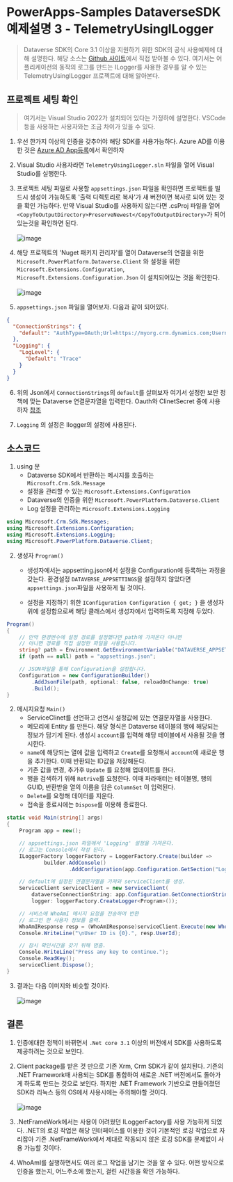 # PowerApps-Samples DataverseSDK 예제설명 3 - TelemetryUsingILogger
> Dataverse SDK의 Core 3.1 이상을 지원하기 위한 SDK의 공식 사용예제에 대해 설명한다. 해당 소스는 [Github 사이트](https://github.com/microsoft/PowerApps-Samples/tree/master/cds/orgsvc/C%23-NETCore/ServiceClient)에서 직접 받아볼 수 있다. 여기서는 어플리케이션의 동작의 로그를 만드는 ILogger를 사용한 경우를 알 수 있는 TelemetryUsingILogger 프로젝트에 대해 알아본다.

## 프로젝트 세팅 확인
>여기서는 Visual Studio 2022가 설치되어 있다는 가정하에 설명한다. VSCode등을 사용하는 사용자와는 조금 차이가 있을 수 있다.

1. 우선 한가지 이상의 인증을 갖추어야 해당 SDK를 사용가능하다. Azure AD를 이용한 것은 [Azure AD App등록](https://github.com/nanenchanga53/PowerPlatforms/blob/main/%EB%A7%88%EC%9D%B4%ED%81%AC%EB%A1%9C%EC%86%8C%ED%94%84%ED%8A%B8365%EA%B4%80%EB%A6%AC%EC%84%BC%ED%84%B0/OAuth%EB%93%B1%EB%A1%9D%EC%9D%84%EC%9C%84%ED%95%9C%EC%95%B1%EB%93%B1%EB%A1%9D.md)에서 확인하자

2. Visual Studio 사용자라면 `TelemetryUsingILogger.sln` 파일을 열어 Visual Studio를 실행한다.

3. 프로젝트 세팅 파일로 사용할 `appsettings.json` 파일을 확인하면 프로젝트를 빌드시 생성이 가능하도록 '출력 디렉토리로 복사'가 새 버전이면 복사로 되어 있는 것을 확인 가능하다. 만약 Visual Studio를 사용하지 않는다면 .csProj 파일을 열어 `<CopyToOutputDirectory>PreserveNewest</CopyToOutputDirectory>`가 되어있는것을 확인하면 된다. <br><br>![image](https://user-images.githubusercontent.com/39551265/174945190-241c5247-c800-44ec-97fd-5bd1de7ef7f3.png)<br>

4. 해당 프로젝트의 'Nuget 패키지 관리자'를 열어 Dataverse의 연결을 위한 `Microsoft.PowerPlatform.Dataverse.Client` 와 설정을 위한 `Microsoft.Extensions.Configuration`, `Microsoft.Extensions.Configuration.Json` 이 설치되어있는 것을 확인한다.<br><br>![image](https://user-images.githubusercontent.com/39551265/174945886-7b4c34ed-e2c1-44b6-9357-3fa0b35bf925.png)<br>

5. `appsettings.json` 파일을 열어보자. 다음과 같이 되어있다.

```json
{
  "ConnectionStrings": {
    "default": "AuthType=OAuth;Url=https://myorg.crm.dynamics.com;Username=someone@myorg.onmicrosoft.com;RedirectUri=http://localhost;AppId=51f81489-12ee-4a9e-aaae-a2591f45987d;LoginPrompt=Auto"
  },
  "Logging": {
    "LogLevel": {
      "Default": "Trace"
    }
  }
}
```

6. 위의 Json에서 `ConnectionStrings`의 `default`를 살펴보자 여기서 설정한 보안 정책에 맞는 Dataverse 연결문자열을 입력한다. Oauth와 ClinetSecret 중에 사용하자 [참조](https://docs.microsoft.com/ko-kr/power-apps/developer/data-platform/xrm-tooling/use-connection-strings-xrm-tooling-connect)

7. `Logging` 의 설정은 Ilogger의 설정에 사용된다.

## 소스코드

1. using 문
    * Dataverse SDK에서 반환하는 메시지를 호출하는 `Microsoft.Crm.Sdk.Message`
    * 설정을 관리할 수 있는 `Microsoft.Extensions.Configuration`
    * Dataverse의 인증을 위한 `Microsoft.PowerPlatform.Dataverse.Client`
    * Log 설정을 관리하는 `Microsoft.Extensions.Logging`

```c#
using Microsoft.Crm.Sdk.Messages;
using Microsoft.Extensions.Configuration;
using Microsoft.Extensions.Logging;
using Microsoft.PowerPlatform.Dataverse.Client;
```

2. 생성자 `Program()`
    * 생성자에서는 appsetting.json에서 설정을 Configuration에 등록하는 과정을 갖는다. 환경설정 `DATAVERSE_APPSETTINGS`을 설정하지 않았다면 `appsettings.json`파일을 사용하게 될 것이다.

    * 설정을 지정하기 위한 `IConfiguration Configuration { get; }` 을 생성자 위에 설정함으로써 해당 클래스에서 생성자에서 입력하도록 지정해 두었다.

```c#
Program()
{
    // 만약 환경변수에 설정 경로를 설정했다면 path에 가져온다 아니면
    // 아니면 경로를 직접 설정한 파일을 사용합니다.
    string? path = Environment.GetEnvironmentVariable("DATAVERSE_APPSETTINGS");
    if (path == null) path = "appsettings.json";

    // JSON파일을 통해 Configuration을 설정합니다.
    Configuration = new ConfigurationBuilder()
        .AddJsonFile(path, optional: false, reloadOnChange: true)
        .Build();
}
```

2. 메시지요청 `Main()`
    * ServiceClinet를 선언하고 선언시 설정값에 있는 연결문자열을 사용한다.
    * 메모리에 Entity 를 만든다. 해당 형식은 Dataverse 테이블의 행에 해당되는 정보가 담기게 된다. 생성시 `account`를 입력해 해당 테이블에서 사용될 것을 명시한다. 
    * `name`에 해당되는 열에 값을 입력하고 `Create`를 요청해서 `account`에 새로운 행을 추가한다. 이때 반환되는 ID값을 저장해둔다.
    * 기존 값을 변경, 추가후 `Update` 를 요청해 업데이트를 한다. 
    * 행을 검색하기 위해 `Retrive`를 요청한다. 이때 파라매터는 테이블명, 행의 GUID, 반환받을 열의 이름을 담은 `ColumnSet` 이 입력된다.
    * `Delete`를 요청해 데이터를 지운다.
    * 접속을 종료시에는 `Dispose`를 이용해 종료한다.

```c#
static void Main(string[] args)
{
    Program app = new();

    // appsettings.json 파일에서 'Logging' 설정을 가져온다.
    // 로그는 Console에서 작성 된다.
    ILoggerFactory loggerFactory = LoggerFactory.Create(builder =>
            builder.AddConsole()
                    .AddConfiguration(app.Configuration.GetSection("Logging")));

    // default에 설정된 연결문자열을 가져와 serviceClient를 생성.
    ServiceClient serviceClient = new ServiceClient(
        dataverseConnectionString: app.Configuration.GetConnectionString("default"),
        logger: loggerFactory.CreateLogger<Program>());

    // 서비스에 WhoAmI 메시지 요청을 전송하여 반환
    // 로그인 한 사용자 정보를 출력.
    WhoAmIResponse resp = (WhoAmIResponse)serviceClient.Execute(new WhoAmIRequest());
    Console.WriteLine("\nUser ID is {0}.", resp.UserId);

    // 잠시 확인시간을 갖기 위해 멈춤.
    Console.WriteLine("Press any key to continue.");
    Console.ReadKey();
    serviceClient.Dispose();
}
```

3. 결과는 다음 이미지와 비슷할 것이다.<br><br>![image](https://user-images.githubusercontent.com/39551265/175448550-4c139d3a-a097-490e-9f33-e8e46800928f.png)<br>

## 결론

1. 인증에대한 정책이 바뀌면서 `.Net core 3.1` 이상의 버전에서 SDK를 사용하도록 제공하려는 것으로 보인다.

2. Client package를 받은 것 만으로 기존 Xrm, Crm SDK가 같이 설치된다. 기존의 .NET Framework때 사용되는 SDK를 통합하여 새로운 .NET 버전에서도 돌아가게 하도록 만드는 것으로 보인다. 하지만 .NET Framework 기반으로 만들어졌던 SDK라 리눅스 등의 OS에서 사용시에는 주의해야할 것이다. <br><br>![image](https://user-images.githubusercontent.com/39551265/175187959-d4b7497a-0ae6-4529-8125-9fc3ff3fa0b5.png)<br>

3. .NetFrameWork에서는 사용이 어려웠던 ILoggerFactory를 사용 가능하게 되었다. .NET의 로깅 작업은 해당 인터페이스를 이용한 것이 기본적인 로깅 작업으로 자리잡아 기존 .NetFrameWork에서 제대로 작동되지 않은 로깅 SDK를 문제없이 사용 가능할 것이다.

4. WhoAmI를 실행하면서도 여러 로그 작업을 남기는 것을 알 수 있다. 어떤 방식으로 인증을 했는지, 어느주소에 했는지, 걸린 시간등을 확인 가능하다.